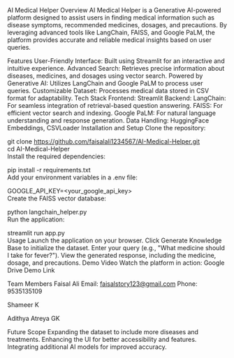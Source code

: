 AI Medical Helper
Overview
AI Medical Helper is a Generative AI-powered platform designed to assist users in finding medical information such as disease symptoms, recommended medicines, dosages, and precautions. By leveraging advanced tools like LangChain, FAISS, and Google PaLM, the platform provides accurate and reliable medical insights based on user queries.

Features
User-Friendly Interface: Built using Streamlit for an interactive and intuitive experience.
Advanced Search: Retrieves precise information about diseases, medicines, and dosages using vector search.
Powered by Generative AI: Utilizes LangChain and Google PaLM to process user queries.
Customizable Dataset: Processes medical data stored in CSV format for adaptability.
Tech Stack
Frontend: Streamlit
Backend:
LangChain: For seamless integration of retrieval-based question answering.
FAISS: For efficient vector search and indexing.
Google PaLM: For natural language understanding and response generation.
Data Handling: HuggingFace Embeddings, CSVLoader
Installation and Setup
Clone the repository:

git clone https://github.com/faisalali1234567/AI-Medical-Helper.git  
cd AI-Medical-Helper  
Install the required dependencies:

pip install -r requirements.txt  
Add your environment variables in a .env file:

GOOGLE_API_KEY=<your_google_api_key>  
Create the FAISS vector database:

python langchain_helper.py  
Run the application:

streamlit run app.py  
Usage
Launch the application on your browser.
Click Generate Knowledge Base to initialize the dataset.
Enter your query (e.g., "What medicine should I take for fever?").
View the generated response, including the medicine, dosage, and precautions.
Demo Video
Watch the platform in action:
Google Drive Demo Link

Team Members
Faisal Ali
Email: faisalstory123@gmail.com
Phone: 9535135109

Shameer K

Adithya Atreya GK

Future Scope
Expanding the dataset to include more diseases and treatments.
Enhancing the UI for better accessibility and features.
Integrating additional AI models for improved accuracy.
